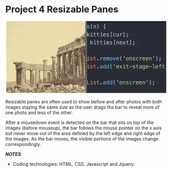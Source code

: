 # Project 4 Resizable Panes

<img src="panes.gif">

Resizable panes are often used to show before and after photos with both images staying the same size as the user drags the bar to reveal more of one photo and less of the other.

After a mousedown event is detected on the bar that sits on top of the images (before mouseup), the bar follows the mouse pointer on the x axis but never move out of the area defined by the left edge and right edge of the images. As the bar moves, the visible portions of the images change correspondingly.

**_NOTES_**: 
* Coding technologies: HTML, CSS, Javascript and Jquery.
